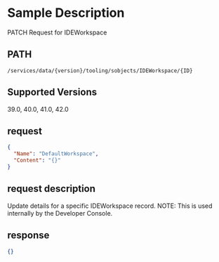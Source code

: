 # Sample Description
PATCH Request for IDEWorkspace

## PATH
```
/services/data/{version}/tooling/sobjects/IDEWorkspace/{ID}
```
## Supported Versions
39.0, 40.0, 41.0, 42.0

## request
```json
{
  "Name": "DefaultWorkspace",
  "Content": "{}"
}
```

## request description
Update details for a specific IDEWorkspace record. NOTE: This is used internally by the Developer Console.

## response
```json
{}
```
